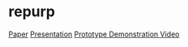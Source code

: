 # repurp


[Paper](Paper/Lehrer_SOTF.pdf)
[Presentation](https://docs.google.com/presentation/d/1cVauG0fB8b0WDdLQA0-m_aDHLD72X3S9NsO3HkGydaQ/edit?usp=sharing)
[Prototype Demonstration Video](https://www.youtube.com/watch?v=CcGqaZKLo1s)
